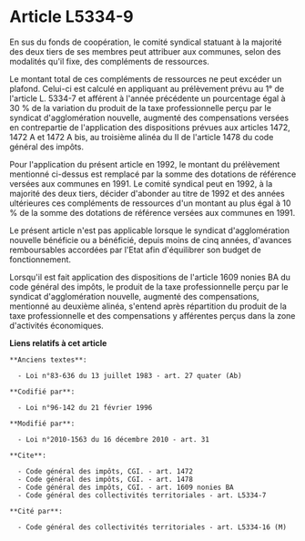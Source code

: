 # Article L5334-9

En sus du fonds de coopération, le comité syndical statuant à la majorité des deux tiers de ses membres peut attribuer aux
communes, selon des modalités qu'il fixe, des compléments de ressources. 

Le montant total de ces compléments de ressources ne peut excéder un plafond. Celui-ci est calculé en appliquant au
prélèvement prévu au 1° de l'article L. 5334-7 et afférent à l'année précédente un pourcentage égal à 30 % de la variation du
produit de la taxe professionnelle perçu par le syndicat d'agglomération nouvelle, augmenté des compensations versées en
contrepartie de l'application des dispositions prévues aux articles 1472, 1472 A et 1472 A bis, au troisième alinéa du II de
l'article 1478 du code général des impôts. 

Pour l'application du présent article en 1992, le montant du prélèvement mentionné ci-dessus est remplacé par la somme des
dotations de référence versées aux communes en 1991. Le comité syndical peut en 1992, à la majorité des deux tiers, décider
d'abonder au titre de 1992 et des années ultérieures ces compléments de ressources d'un montant au plus égal à 10 % de la
somme des dotations de référence versées aux communes en 1991. 

Le présent article n'est pas applicable lorsque le syndicat d'agglomération nouvelle bénéficie ou a bénéficié, depuis moins
de cinq années, d'avances remboursables accordées par l'Etat afin d'équilibrer son budget de fonctionnement. 

Lorsqu'il est fait application des dispositions de l'article 1609 nonies BA du code général des impôts, le produit de la taxe
professionnelle perçu par  le syndicat d'agglomération nouvelle, augmenté des compensations, mentionné au deuxième alinéa,
s'entend après répartition du produit de la taxe professionnelle et des compensations y afférentes perçus dans la zone
d'activités économiques.

**Liens relatifs à cet article**

	**Anciens textes**:

	  - Loi n°83-636 du 13 juillet 1983 - art. 27 quater (Ab)

	**Codifié par**:

	  - Loi n°96-142 du 21 février 1996

	**Modifié par**:

	  - Loi n°2010-1563 du 16 décembre 2010 - art. 31

	**Cite**:

	  - Code général des impôts, CGI. - art. 1472
	  - Code général des impôts, CGI. - art. 1478
	  - Code général des impôts, CGI. - art. 1609 nonies BA
	  - Code général des collectivités territoriales - art. L5334-7

	**Cité par**:

	  - Code général des collectivités territoriales - art. L5334-16 (M)
